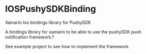 # IOSPushySDKBinding
Xamarin Ios bindings library for PushySDK

A bindings library for xamarin to be able to use the pushySDK push notification framework.?

See example project to see how to implement the framework.